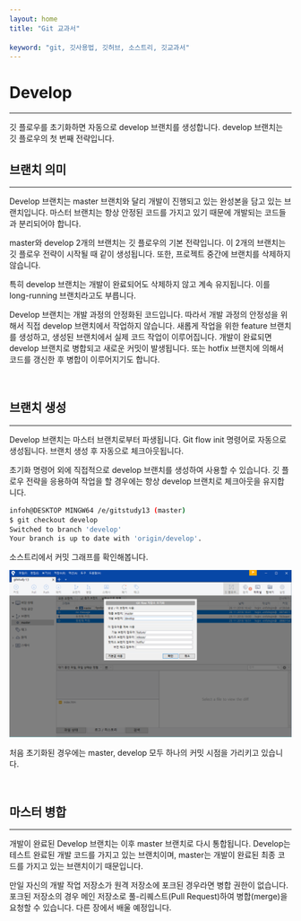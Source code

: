 ```yaml
---
layout: home
title: "Git 교과서"

keyword: "git, 깃사용법, 깃허브, 소스트리, 깃교과서"
---
```

# Develop
<hr>
깃 플로우를 초기화하면 자동으로 develop 브랜치를 생성합니다. develop 브랜치는 깃 플로우의 첫 번째 전략입니다.

<br>

## 브랜치 의미
<hr>
Develop 브랜치는 master 브랜치와 달리 개발이 진행되고 있는 완성본을 담고 있는 브랜치입니다. 마스터 브랜치는 항상 안정된 코드를 가지고 있기 때문에 개발되는 코드들과 분리되어야 합니다. 

master와 develop 2개의 브랜치는 깃 플로우의 기본 전략입니다. 이 2개의 브랜치는 깃 플로우 전략이 시작될 때 같이 생성됩니다. 또한, 프로젝트 중간에 브랜치를 삭제하지 않습니다. 

특히 develop 브랜치는 개발이 완료되어도 삭제하지 않고 계속 유지됩니다. 이를 long-running 브랜치라고도 부릅니다.

Develop 브랜치는 개발 과정의 안정화된 코드입니다. 따라서 개발 과정의 안정성을 위해서 직접 develop 브랜치에서 작업하지 않습니다. 새롭게 작업을 위한 feature 브랜치를 생성하고, 생성된 브랜치에서 실제 코드 작업이 이루어집니다. 개발이 완료되면 develop 브랜치로 병합되고 새로운 커밋이 발생됩니다. 또는 hotfix 브랜치에 의해서 코드를 갱신한 후 병합이 이루어지기도 합니다.

<br>

## 브랜치 생성
<hr>
Develop 브랜치는 마스터 브랜치로부터 파생됩니다. Git flow init 명령어로 자동으로 생성됩니다. 브랜치 생성 후 자동으로 체크아웃됩니다.

초기화 명령어 외에 직접적으로 develop 브랜치를 생성하여 사용할 수 있습니다. 깃 플로우 전략을 응용하여 작업을 할 경우에는 항상 develop 브랜치로 체크아웃을 유지합니다.

```bash
infoh@DESKTOP MINGW64 /e/gitstudy13 (master)
$ git checkout develop
Switched to branch 'develop'
Your branch is up to date with 'origin/develop'.
```

소스트리에서 커밋 그래프를 확인해봅니다. 

![develop](./img/gitflow_develop_01.png)


처음 초기화된 경우에는 master, develop 모두 하나의 커밋 시점을 가리키고 있습니다.

<br>

## 마스터 병합
<hr>
개발이 완료된 Develop 브랜치는 이후 master 브랜치로 다시 통합됩니다. Develop는 테스트 완료된 개발 코드를 가지고 있는 브랜치이며, master는 개발이 완료된 최종 코드를 가지고 있는 브랜치이기 때문입니다.

만일 자신의 개발 작업 저장소가 원격 저장소에 포크된 경우라면 병합 권한이 없습니다. 포크된 저장소의 경우 메인 저장소로 풀-리퀘스트(Pull Request)하여 병합(merge)을 요청할 수 있습니다. 다른 장에서 배울 예정입니다.


<br><br>